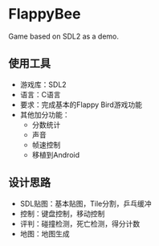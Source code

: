 # FlappyBee
Game based on SDL2 as a demo.

## 使用工具

- 游戏库：SDL2
- 语言：C语言
- 要求：完成基本的Flappy Bird游戏功能
- 其他加分功能：
    - 分数统计
    - 声音
    - 帧速控制
    - 移植到Android

## 设计思路
- SDL贴图：基本贴图，Tile分割，乒乓缓冲
- 控制：键盘控制，移动控制
- 评判：碰撞检测，死亡检测，得分计数
- 地图：地图生成


